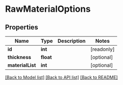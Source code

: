 # RawMaterialOptions

## Properties
Name | Type | Description | Notes
------------ | ------------- | ------------- | -------------
**id** | **int** |  | [readonly] 
**thickness** | **float** |  | [optional] 
**materialList** | **int** |  | [optional] 

[[Back to Model list]](../README.md#documentation-for-models) [[Back to API list]](../README.md#documentation-for-api-endpoints) [[Back to README]](../README.md)


